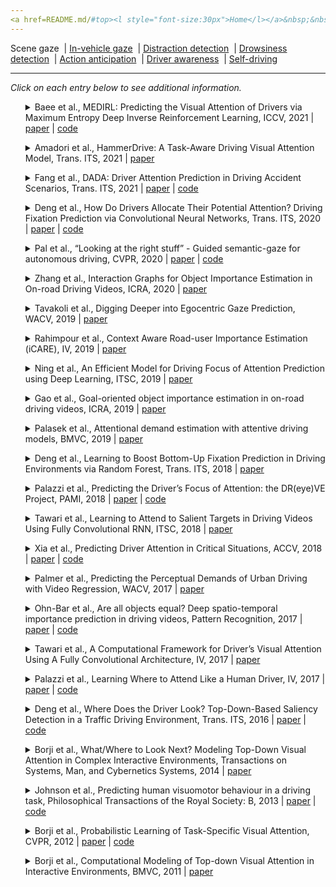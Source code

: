 ```yaml
---
<a href=README.md/#top><l style="font-size:30px">Home</l></a>&nbsp;&nbsp;| <a href=behavioral.md><l style="font-size:30px">Behavioral</l></a>&nbsp;&nbsp;| <l style="font-size:35px">Applications</l>&nbsp;&nbsp;| <a href=datasets.md><l style="font-size:30px">Datasets</l></a>&nbsp;&nbsp;
---
```


Scene gaze&nbsp;&nbsp;| [In-vehicle gaze](in-vehicle_gaze.md)&nbsp;&nbsp;| [Distraction detection](distraction_detection.md)&nbsp;&nbsp;| [Drowsiness detection](drowsiness_detection.md)&nbsp;&nbsp;| [Action anticipation](action_anticipation.md)&nbsp;&nbsp;| [Driver awareness](driver_awareness.md)&nbsp;&nbsp;| [Self-driving](self-driving.md)&nbsp;&nbsp;
___
*Click on each entry below to see additional information.*
<ul><a name=2021_ICCV_Baee></a>
<details close>
<summary>Baee et al., MEDIRL: Predicting the Visual Attention of Drivers via Maximum Entropy Deep Inverse Reinforcement Learning, ICCV, 2021 | <a href=https://openaccess.thecvf.com/content/ICCV2021/papers/Baee_MEDIRL_Predicting_the_Visual_Attention_of_Drivers_via_Maximum_Entropy_ICCV_2021_paper.pdf>paper</a> | <a href=https://github.com/soniabaee/MEDIRL-EyeCar>code</a></summary>
<ul>
Dataset(s): Eyecar
</ul>
<ul>
<pre>
@inproceedings{2021_ICCV_Baee,
    author = "Baee, Sonia and Pakdamanian, Erfan and Kim, Inki and Feng, Lu and Ordonez, Vicente and Barnes, Laura",
    title = "MEDIRL: Predicting the visual attention of drivers via maximum entropy deep inverse reinforcement learning",
    booktitle = "ICCV",
    year = "2021"
}
</pre>
</ul>
</ul>
<ul><a name=2021_T-ITS_Amadori></a>
<details close>
<summary>Amadori et al., HammerDrive: A Task-Aware Driving Visual Attention Model, Trans. ITS, 2021 | <a href=https://doi.org/10.1109/TITS.2021.3055120>paper</a></summary>
<ul>
Dataset(s): private
</ul>
<ul>
<pre>
@article{2021_T-ITS_Amadori,
    author = "Amadori, Pierluigi Vito and Fischer, Tobias and Demiris, Yiannis",
    title = "HammerDrive: A Task-Aware Driving Visual Attention Model",
    journal = "IEEE Transactions on Intelligent Transportation Systems",
    year = "2021"
}
</pre>
</ul>
</ul>
<ul><a name=2021_T-ITS_Fang></a>
<details close>
<summary>Fang et al., DADA: Driver Attention Prediction in Driving Accident Scenarios, Trans. ITS, 2021 | <a href=https://doi.org/10.1109/TITS.2020.3044678>paper</a> | <a href=https://github.com/JWFangit/LOTVS-DADA>code</a></summary>
<ul>
Dataset(s): <a href=datasets.md#TrafficSaliency>TrafficSaliency</a>, <a href=datasets.md#DR(eye)VE>DR(eye)VE</a>, <a href=datasets.md#DADA-2000>DADA-2000</a>
</ul>
<ul>
<pre>
@article{2021_T-ITS_Fang,
    author = "Fang, Jianwu and Yan, Dingxin and Qiao, Jiahuan and Xue, Jianru and Yu, Hongkai",
    title = "DADA: Driver Attention Prediction in Driving Accident Scenarios",
    journal = "IEEE Transactions on Intelligent Transportation Systems",
    year = "2021"
}
</pre>
</ul>
</ul>
<ul><a name=2020_T-ITS_Deng></a>
<details close>
<summary>Deng et al., How Do Drivers Allocate Their Potential Attention? Driving Fixation Prediction via Convolutional Neural Networks, Trans. ITS, 2020 | <a href=https://doi.org/10.1109/TITS.2019.2915540>paper</a> | <a href=https://github.com/taodeng/CDNN-traffic-saliency>code</a></summary>
<ul>
Dataset(s): <a href=datasets.md#TrafficSaliency>TrafficSaliency</a>
</ul>
<ul>
<pre>
@article{2020_T-ITS_Deng,
    author = "Deng, Tao and Yan, Hongmei and Qin, Long and Ngo, Thuyen and Manjunath, BS",
    title = "How do drivers allocate their potential attention? Driving fixation prediction via convolutional neural networks",
    journal = "IEEE Transactions on Intelligent Transportation Systems",
    volume = "21",
    number = "5",
    pages = "2146--2154",
    year = "2019",
    publisher = "IEEE"
}
</pre>
</ul>
</ul>
<ul><a name=2020_CVPR_Pal></a>
<details close>
<summary>Pal et al., “Looking at the right stuff” - Guided semantic-gaze for autonomous driving, CVPR, 2020 | <a href=https://openaccess.thecvf.com/content_CVPR_2020/papers/Pal_Looking_at_the_Right_Stuff_-_Guided_Semantic-Gaze_for_Autonomous_CVPR_2020_paper.pdf>paper</a> | <a href=https://sites.google.com/eng.ucsd.edu/sage-net>code</a></summary>
<ul>
Dataset(s): <a href=datasets.md#DR(eye)VE>DR(eye)VE</a>, BDD-A, JAAD
</ul>
<ul>
<pre>
@inproceedings{2020_CVPR_Pal,
    author = "Pal, Anwesan and Mondal, Sayan and Christensen, Henrik I",
    title = {{" Looking at the Right Stuff"-Guided Semantic-Gaze for Autonomous Driving}},
    booktitle = "CVPR",
    year = "2020"
}
</pre>
</ul>
</ul>
<ul><a name=2020_ICRA_Zhang></a>
<details close>
<summary>Zhang et al., Interaction Graphs for Object Importance Estimation in On-road Driving Videos, ICRA, 2020 | <a href=https://arxiv.org/pdf/2003.06045.pdf>paper</a></summary>
<ul>
Dataset(s): private
</ul>
<ul>
<pre>
@inproceedings{2020_ICRA_Zhang,
    author = "Zhang, Zehua and Tawari, Ashish and Martin, Sujitha and Crandall, David",
    title = "Interaction Graphs for Object Importance Estimation in On-road Driving Videos",
    booktitle = "ICRA",
    year = "2020"
}
</pre>
</ul>
</ul>
<ul><a name=2019_WACV_Tavakoli></a>
<details close>
<summary>Tavakoli et al., Digging Deeper into Egocentric Gaze Prediction, WACV, 2019 | <a href=https://doi.org/10.1109/WACV.2019.00035>paper</a></summary>
<ul>
Dataset(s): <a href=datasets.md#3DDS>3DDS</a>
</ul>
<ul>
<pre>
@inproceedings{2019_WACV_Tavakoli,
    author = "Tavakoli, Hamed Rezazadegan and Rahtu, Esa and Kannala, Juho and Borji, Ali",
    title = "Digging deeper into egocentric gaze prediction",
    booktitle = "WACV",
    year = "2019"
}
</pre>
</ul>
</ul>
<ul><a name=2019_IV_Rahimpour></a>
<details close>
<summary>Rahimpour et al., Context Aware Road-user Importance Estimation (iCARE), IV, 2019 | <a href=https://doi.org/10.1109/IVS.2019.8814210>paper</a></summary>
<ul>
Dataset(s): private
</ul>
<ul>
<pre>
@inproceedings{2019_IV_Rahimpour,
    author = "Rahimpour, Alireza and Martin, Sujitha and Tawari, Ashish and Qi, Hairong",
    title = "{Context Aware Road-user Importance Estimation (iCARE)}",
    booktitle = "IV",
    year = "2019"
}
</pre>
</ul>
</ul>
<ul><a name=2019_ITSC_Ning></a>
<details close>
<summary>Ning et al., An Efficient Model for Driving Focus of Attention Prediction using Deep Learning, ITSC, 2019 | <a href=https://doi.org/10.1109/ITSC.2019.8917337>paper</a></summary>
<ul>
Dataset(s): <a href=datasets.md#DR(eye)VE>DR(eye)VE</a>
</ul>
<ul>
<pre>
@inproceedings{2019_ITSC_Ning,
    author = "Ning, Minghao and Lu, Chao and Gong, Jianwei",
    title = "{An Efficient Model for Driving Focus of Attention Prediction using Deep Learning}",
    booktitle = "ITCS",
    year = "2019"
}
</pre>
</ul>
</ul>
<ul><a name=2019_ICRA_Gao></a>
<details close>
<summary>Gao et al., Goal-oriented object importance estimation in on-road driving videos, ICRA, 2019 | <a href=https://doi.org/10.1109/ICRA.2019.8793970>paper</a></summary>
<ul>
Dataset(s): private
</ul>
<ul>
<pre>
@inproceedings{2019_ICRA_Gao,
    author = "Gao, Mingfei and Tawari, Ashish and Martin, Sujitha",
    title = "Goal-oriented object importance estimation in on-road driving videos",
    booktitle = "ICRA",
    year = "2019"
}
</pre>
</ul>
</ul>
<ul><a name=2019_BMVC_Palasek></a>
<details close>
<summary>Palasek et al., Attentional demand estimation with attentive driving models, BMVC, 2019 | <a href=https://bmvc2019.org/wp-content/uploads/papers/0996-paper.pdf>paper</a></summary>
<ul>
Dataset(s): private
</ul>
<ul>
<pre>
@inproceedings{2019_BMVC_Palasek,
    author = "Palasek, Petar and Lavie, Nilli and Palmer, Luke",
    title = "Attentional demand estimation with attentive driving models",
    booktitle = "BMVC",
    year = "2019"
}
</pre>
</ul>
</ul>
<ul><a name=2018_T-ITS_Deng></a>
<details close>
<summary>Deng et al., Learning to Boost Bottom-Up Fixation Prediction in Driving Environments via Random Forest, Trans. ITS, 2018 | <a href=https://doi.org/10.1109/TITS.2017.2766216>paper</a></summary>
<ul>
Dataset(s): <a href=datasets.md#TETD>TETD</a>
</ul>
<ul>
<pre>
@article{2018_T-ITS_Deng,
    author = "Deng, Tao and Yan, Hongmei and Li, Yong-Jie",
    title = "Learning to boost bottom-up fixation prediction in driving environments via random forest",
    journal = "IEEE Transactions on Intelligent Transportation Systems",
    volume = "19",
    number = "9",
    pages = "3059--3067",
    year = "2017",
    publisher = "IEEE"
}
</pre>
</ul>
</ul>
<ul><a name=2018_PAMI_Palazzi></a>
<details close>
<summary>Palazzi et al., Predicting the Driver’s Focus of Attention: the DR(eye)VE Project, PAMI, 2018 | <a href=https://doi.org/10.1109/TPAMI.2018.2845370>paper</a> | <a href=https://github.com/ndrplz/dreyeve>code</a></summary>
<ul>
Dataset(s): <a href=datasets.md#DR(eye)VE>DR(eye)VE</a>
</ul>
<ul>
<pre>
@article{2018_PAMI_Palazzi,
    author = "Palazzi, Andrea and Abati, Davide and Solera, Francesco and Cucchiara, Rita and others",
    title = "{Predicting the Driver's Focus of Attention: the DR (eye) VE Project}",
    journal = "IEEE TPAMI",
    volume = "41",
    number = "7",
    pages = "1720--1733",
    year = "2018"
}
</pre>
</ul>
</ul>
<ul><a name=2018_ITSC_Tawari></a>
<details close>
<summary>Tawari et al., Learning to Attend to Salient Targets in Driving Videos Using Fully Convolutional RNN, ITSC, 2018 | <a href=https://doi.org/10.1109/ITSC.2018.8569438>paper</a></summary>
<ul>
Dataset(s): private
</ul>
<ul>
<pre>
@inproceedings{2018_ITSC_Tawari,
    author = "Tawari, Ashish and Mallela, Praneeta and Martin, Sujitha",
    title = "Learning to attend to salient targets in driving videos using fully convolutional rnn",
    booktitle = "ITSC",
    year = "2018"
}
</pre>
</ul>
</ul>
<ul><a name=2018_ACCV_Xia></a>
<details close>
<summary>Xia et al., Predicting Driver Attention in Critical Situations, ACCV, 2018 | <a href=https://doi.org/10.1007/978-3-030-20873-8_42>paper</a> | <a href=https://github.com/pascalxia/driver_attention_prediction>code</a></summary>
<ul>
Dataset(s): BDD-A
</ul>
<ul>
<pre>
@inproceedings{2018_ACCV_Xia,
    author = "Xia, Ye and Zhang, Danqing and Kim, Jinkyu and Nakayama, Ken and Zipser, Karl and Whitney, David",
    title = "Predicting driver attention in critical situations",
    booktitle = "ACCV",
    year = "2018"
}
</pre>
</ul>
</ul>
<ul><a name=2017_WACV_Palmer></a>
<details close>
<summary>Palmer et al., Predicting the Perceptual Demands of Urban Driving with Video Regression, WACV, 2017 | <a href=https://doi.org/10.1109/WACV.2017.52>paper</a></summary>
<ul>
Dataset(s): private
</ul>
<ul>
<pre>
@inproceedings{2017_WACV_Palmer,
    author = "Palmer, Luke and Bialkowski, Alina and Brostow, Gabriel J and Ambeck-Madsen, Jonas and Lavie, Nilli",
    title = "Predicting the perceptual demands of urban driving with video regression",
    booktitle = "WACV",
    year = "2017"
}
</pre>
</ul>
</ul>
<ul><a name=2017_PR_Ohn-Bar></a>
<details close>
<summary>Ohn-Bar et al., Are all objects equal? Deep spatio-temporal importance prediction in driving videos, Pattern Recognition, 2017 | <a href=https://doi.org/10.1016/j.patcog.2016.08.029>paper</a> | <a href=https://github.com/eshed1/Object_Importance>code</a></summary>
<ul>
Dataset(s): KITTI
</ul>
<ul>
<pre>
@article{2017_PR_Ohn-Bar,
    author = "Ohn-Bar, Eshed and Trivedi, Mohan Manubhai",
    title = "Are all objects equal? Deep spatio-temporal importance prediction in driving videos",
    journal = "Pattern Recognition",
    volume = "64",
    pages = "425--436",
    year = "2017"
}
</pre>
</ul>
</ul>
<ul><a name=2017_IV_Tawari></a>
<details close>
<summary>Tawari et al., A Computational Framework for Driver’s Visual Attention Using A Fully Convolutional Architecture, IV, 2017 | <a href=https://doi.org/10.1109/IVS.2017.7995828>paper</a></summary>
<ul>
Dataset(s): <a href=datasets.md#DR(eye)VE>DR(eye)VE</a>
</ul>
<ul>
<pre>
@inproceedings{2017_IV_Tawari,
    author = "Tawari, Ashish and Kang, Byeongkeun",
    title = "A computational framework for driver's visual attention using a fully convolutional architecture",
    booktitle = "IV",
    year = "2017"
}
</pre>
</ul>
</ul>
<ul><a name=2017_IV_Palazzi></a>
<details close>
<summary>Palazzi et al., Learning Where to Attend Like a Human Driver, IV, 2017 | <a href=https://doi.org/10.1109/IVS.2017.7995833>paper</a> | <a href=https://github.com/francescosolera/dreyeving>code</a></summary>
<ul>
Dataset(s): <a href=datasets.md#DR(eye)VE>DR(eye)VE</a>
</ul>
<ul>
<pre>
@inproceedings{2017_IV_Palazzi,
    author = "Palazzi, Andrea and Solera, Francesco and Calderara, Simone and Alletto, Stefano and Cucchiara, Rita",
    title = "Learning where to attend like a human driver",
    booktitle = "IV",
    year = "2017"
}
</pre>
</ul>
</ul>
<ul><a name=2016_T-ITS_Deng></a>
<details close>
<summary>Deng et al., Where Does the Driver Look? Top-Down-Based Saliency Detection in a Traffic Driving Environment, Trans. ITS, 2016 | <a href=https://doi.org/10.1109/TITS.2016.2535402>paper</a> | <a href=https://github.com/taodeng/Top-down-based-traffic-driving-saliency-model>code</a></summary>
<ul>
Dataset(s): private
</ul>
<ul>
<pre>
@article{2016_T-ITS_Deng,
    author = "Deng, Tao and Yang, Kaifu and Li, Yongjie and Yan, Hongmei",
    title = "Where does the driver look? Top-down-based saliency detection in a traffic driving environment",
    journal = "IEEE Transactions on Intelligent Transportation Systems",
    volume = "17",
    number = "7",
    pages = "2051--2062",
    year = "2016",
    publisher = "IEEE"
}
</pre>
</ul>
</ul>
<ul><a name=2014_TransSysManCybernetics_Borji></a>
<details close>
<summary>Borji et al., What/Where to Look Next? Modeling Top-Down Visual Attention in Complex Interactive Environments, Transactions on Systems, Man, and Cybernetics Systems, 2014 | <a href=https://doi.org/10.1109/TSMC.2013.2279715>paper</a></summary>
<ul>
Dataset(s): <a href=datasets.md#3DDS>3DDS</a>
</ul>
<ul>
<pre>
@article{2014_TransSysManCybernetics_Borji,
    author = "Borji, Ali and Sihite, Dicky N and Itti, Laurent",
    title = "{What/where to look next? Modeling top-down visual attention in complex interactive environments}",
    journal = "IEEE Transactions on Systems, Man, and Cybernetics: Systems",
    volume = "44",
    number = "5",
    pages = "523--538",
    year = "2013"
}
</pre>
</ul>
</ul>
<ul><a name=2013_RSTB_Johnson></a>
<details close>
<summary>Johnson et al., Predicting human visuomotor behaviour in a driving task, Philosophical Transactions of the Royal Society: B, 2013 | <a href=https://doi.org/10.1098/rstb.2013.0044>paper</a> | <a href=https://github.com/EmbodiedCognition/driving-simulator>code</a></summary>
<ul>
Dataset(s): private
</ul>
<ul>
<pre>
@article{2013_RSTB_Johnson,
    author = "Johnson, Leif and Sullivan, Brian and Hayhoe, Mary and Ballard, Dana",
    title = "Predicting human visuomotor behaviour in a driving task",
    journal = "Philosophical Transactions of the Royal Society B: Biological Sciences",
    volume = "369",
    number = "1636",
    pages = "20130044",
    year = "2014"
}
</pre>
</ul>
</ul>
<ul><a name=2012_CVPR_Borji></a>
<details close>
<summary>Borji et al., Probabilistic Learning of Task-Specific Visual Attention, CVPR, 2012 | <a href=https://doi.org/10.1109/CVPR.2012.6247710>paper</a> | <a href=http://ilab.usc.edu/borji/Resources.html>code</a></summary>
<ul>
Dataset(s): <a href=datasets.md#3DDS>3DDS</a>
</ul>
<ul>
<pre>
@inproceedings{2012_CVPR_Borji,
    author = "Borji, Ali and Sihite, Dicky N and Itti, Laurent",
    title = "Probabilistic learning of task-specific visual attention",
    booktitle = "CVPR",
    year = "2012"
}
</pre>
</ul>
</ul>
<ul><a name=2011_BMVC_Borji></a>
<details close>
<summary>Borji et al., Computational Modeling of Top-down Visual Attention in Interactive Environments, BMVC, 2011 | <a href=http://www.bmva.org/bmvc/2011/proceedings/paper85/paper85.pdf>paper</a></summary>
<ul>
Dataset(s): <a href=datasets.md#3DDS>3DDS</a>
</ul>
<ul>
<pre>
@inproceedings{2011_BMVC_Borji,
    author = "Borji, Ali and Sihite, Dicky N and Itti, Laurent",
    title = "Computational Modeling of Top-down Visual Attention in Interactive Environments.",
    booktitle = "BMVC",
    year = "2011"
}
</pre>
</ul>
</ul>
